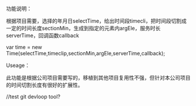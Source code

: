 ﻿功能说明：

  根据项目需要，选择的年月日selectTime，给出时间段timecli，把时间段切割成一定的时间长度sectionMin，生成到指定的元素内argEle，服务时长serverTime，回调函数callback
  
var time = new Time(selectTime,timeclip,sectionMin,argEle,serverTime,callback);

Useage：

  此功能是根据公司项目需要写的，移植到其他项目复用性不强，但针对本公司项目的时间切割长度有很好的扩展性。

//test git devloop tool?
